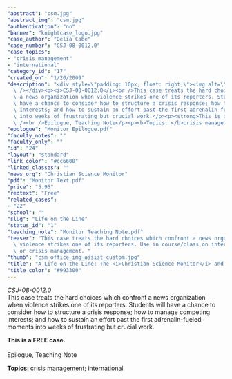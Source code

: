 ```yaml
---
"abstract": "csm.jpg"
"abstract_img": "csm.jpg"
"authentication": "no"
"banner": "knightcase_logo.jpg"
"case_author": "Delia Cabe"
"case_number": "CSJ-08-0012.0"
"case_topics":
- "crisis management"
- "international"
"category_id": "17"
"created_on": "1/20/2009"
"description": "<div style=\"padding: 10px; float: right;\"><img alt=\"\" src=\"/casestudy/files/photos/315/csm.jpg\"\
  \ /></div><p><i>CSJ-08-0012.0</i><br />This case treats the hard choices which confront\
  \ a news organization when violence strikes one of its reporters. Students will\
  \ have a chance to consider how to structure a crisis response; how to manage competing\
  \ interests; and how to sustain an effort past the first adrenalin-fueled moments\
  \ into weeks of frustrating but crucial work.</p><p><strong>This is a FREE case.</strong><br\
  \ /><br />Epilogue, Teaching Note</p><p><b>Topics: </b>crisis management; international</p>"
"epologue": "Monitor Epilogue.pdf"
"faculty_notes": ""
"faculty_only": ""
"id": "24"
"layout": "standard"
"link_color": "#cc6600"
"linked_classes": ""
"news_org": "Christian Science Monitor"
"pdf": "Monitor Text.pdf"
"price": "5.95"
"redtext": "Free"
"related_cases":
- "22"
"school": ""
"slug": "Life on the Line"
"status_id": "1"
"teaching_note": "Monitor Teaching Note.pdf"
"teaser": "This case treats the hard choices which confront a news organization when\
  \ violence strikes one of its reporters. Use in course/class on international reporting\
  \ or crisis management. "
"thumb": "csm_office_img_assist_custom.jpg"
"title": "A Life on the Line: The <i>Christian Science Monitor</i> and Jill Carroll"
"title_color": "#993300"
---
```

<div style="padding: 10px; float: right;"><img alt="" src="/casestudy/files/photos/315/csm.jpg" /></div><p><i>CSJ-08-0012.0</i><br />This case treats the hard choices which confront a news organization when violence strikes one of its reporters. Students will have a chance to consider how to structure a crisis response; how to manage competing interests; and how to sustain an effort past the first adrenalin-fueled moments into weeks of frustrating but crucial work.</p><p><strong>This is a FREE case.</strong><br /><br />Epilogue, Teaching Note</p><p><b>Topics: </b>crisis management; international</p>
